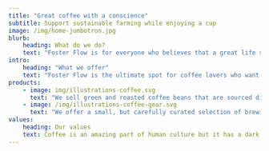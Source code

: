 ```yaml
---
title: "Great coffee with a conscience"
subtitle: Support sustainable farming while enjoying a cup
image: /img/home-jumbotron.jpg
blurb:
    heading: What do we do?
    text: "Foster Flow is for everyone who believes that a great life should do good. We source all of our beans directly from small scale sustainable farmers and make sure part of the profits are reinvested in their communities."
intro:
    heading: "What we offer"
    text: "Foster Flow is the ultimate spot for coffee lovers who want to learn about their java’s origin and support the farmers that grew it. We take coffee production, roasting and brewing seriously and we’re glad to pass that knowledge to anyone."
products:
    - image: img/illustrations-coffee.svg
      text: "We sell green and roasted coffee beans that are sourced directly from independent farmers and farm cooperatives. We’re proud to offer a variety of coffee beans grown with great care for the environment and local communities. Check our post or contact us directly for current availability."
    - image: /img/illustrations-coffee-gear.svg
      text: "We offer a small, but carefully curated selection of brewing gear and tools for every taste and experience level. No matter if you roast your own beans or just bought your first french press, you’ll find a gadget to fall in love with in our shop."
values:
    heading: Our values
    text: Coffee is an amazing part of human culture but it has a dark side too – one of colonialism and mindless abuse of natural resources and human lives. We want to turn this around and return the coffee trade to the drink’s exhilarating, empowering and unifying nature.
---
```

